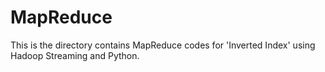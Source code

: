 # MapReduce
This is the directory contains MapReduce codes for 'Inverted Index' using Hadoop Streaming and Python.
